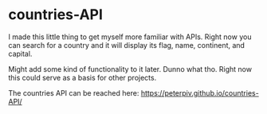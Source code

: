 # countries-API

I made this little thing to get myself more familiar with APIs. 
Right now you can search for a country and it will display its flag, name, continent, and capital.

Might add some kind of functionality to it later. Dunno what tho.
Right now this could serve as a basis for other projects.

The countries API can be reached here:
https://peterpiv.github.io/countries-API/
